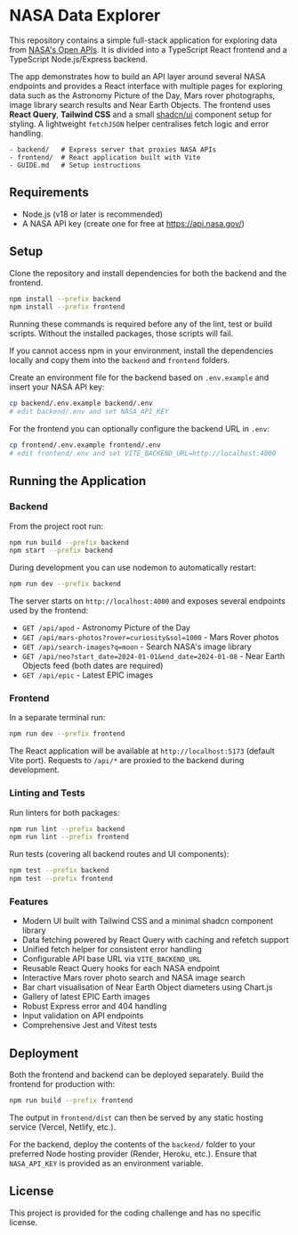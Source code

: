 # NASA Data Explorer

This repository contains a simple full-stack application for exploring data from [NASA's Open APIs](https://api.nasa.gov/). It is divided into a TypeScript React frontend and a TypeScript Node.js/Express backend.

The app demonstrates how to build an API layer around several NASA endpoints and provides a React interface with multiple pages for exploring data such as the Astronomy Picture of the Day, Mars rover photographs, image library search results and Near Earth Objects. The frontend uses **React Query**, **Tailwind CSS** and a small [shadcn/ui](https://ui.shadcn.com/) component setup for styling. A lightweight `fetchJSON` helper centralises fetch logic and error handling.

```
- backend/   # Express server that proxies NASA APIs
- frontend/  # React application built with Vite
- GUIDE.md   # Setup instructions
```

## Requirements

- Node.js (v18 or later is recommended)
- A NASA API key (create one for free at <https://api.nasa.gov/>)

## Setup

Clone the repository and install dependencies for both the backend and the frontend.

```bash
npm install --prefix backend
npm install --prefix frontend
```

Running these commands is required before any of the lint, test or build scripts. Without the installed packages, those scripts will fail.

If you cannot access npm in your environment, install the dependencies locally and copy them into the `backend` and `frontend` folders.

Create an environment file for the backend based on `.env.example` and insert your NASA API key:

```bash
cp backend/.env.example backend/.env
# edit backend/.env and set NASA_API_KEY
```

For the frontend you can optionally configure the backend URL in `.env`:

```bash
cp frontend/.env.example frontend/.env
# edit frontend/.env and set VITE_BACKEND_URL=http://localhost:4000
```

## Running the Application

### Backend

From the project root run:

```bash
npm run build --prefix backend
npm start --prefix backend
```

During development you can use nodemon to automatically restart:

```bash
npm run dev --prefix backend
```

The server starts on `http://localhost:4000` and exposes several endpoints used by the frontend:

- `GET /api/apod` - Astronomy Picture of the Day
- `GET /api/mars-photos?rover=curiosity&sol=1000` - Mars Rover photos
- `GET /api/search-images?q=moon` - Search NASA's image library
- `GET /api/neo?start_date=2024-01-01&end_date=2024-01-08` - Near Earth Objects feed (both dates are required)
- `GET /api/epic` - Latest EPIC images

### Frontend

In a separate terminal run:

```bash
npm run dev --prefix frontend
```

The React application will be available at `http://localhost:5173` (default Vite port). Requests to `/api/*` are proxied to the backend during development.

### Linting and Tests

Run linters for both packages:

```bash
npm run lint --prefix backend
npm run lint --prefix frontend
```

Run tests (covering all backend routes and UI components):

```bash
npm test --prefix backend
npm test --prefix frontend
```

### Features

- Modern UI built with Tailwind CSS and a minimal shadcn component library
- Data fetching powered by React Query with caching and refetch support
- Unified fetch helper for consistent error handling
- Configurable API base URL via `VITE_BACKEND_URL`
- Reusable React Query hooks for each NASA endpoint
- Interactive Mars rover photo search and NASA image search
- Bar chart visualisation of Near Earth Object diameters using Chart.js
- Gallery of latest EPIC Earth images
- Robust Express error and 404 handling
- Input validation on API endpoints
- Comprehensive Jest and Vitest tests

## Deployment

Both the frontend and backend can be deployed separately. Build the frontend for production with:

```bash
npm run build --prefix frontend
```

The output in `frontend/dist` can then be served by any static hosting service (Vercel, Netlify, etc.).

For the backend, deploy the contents of the `backend/` folder to your preferred Node hosting provider (Render, Heroku, etc.). Ensure that `NASA_API_KEY` is provided as an environment variable.

## License

This project is provided for the coding challenge and has no specific license.
